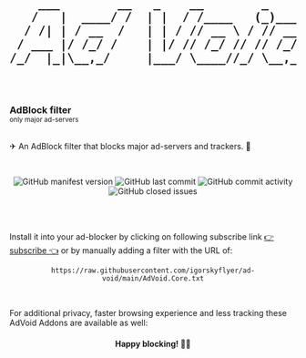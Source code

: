 <h2 align="center">
 <pre>
    ___        __   _    __        _      __
   /   |  ____/ /  | |  / /____   (_)____/ /
  / /| | / __  /   | | / // __ \ / // __  / 
 / ___ |/ /_/ /    | |/ // /_/ // // /_/ /  
/_/  |_|\__,_/     |___/ \____//_/ \__,_/   
                                            
 </pre>                                     
</h2>

<h3 style="margin: 0">AdBlock filter</h3>
<sub>only major ad-servers</sub>

<br>
<br>

✈ An AdBlock filter that blocks major ad-servers and trackers. 👾

<br>

<p align="center">
  <img alt="GitHub manifest version" src="https://img.shields.io/github/manifest-json/v/igorskyflyer/ad-void?style=flat-square">
  <img alt="GitHub last commit" src="https://img.shields.io/github/last-commit/igorskyflyer/ad-void?style=flat-square">
  <img alt="GitHub commit activity" src="https://img.shields.io/github/commit-activity/m/igorskyflyer/ad-void?style=flat-square">
  <img alt="GitHub closed issues" src="https://img.shields.io/github/issues-closed/igorskyflyer/ad-void?style=flat-square">
</p>

<br>
<br>

Install it into your ad-blocker by clicking on following subscribe link [👉 subscribe 👈](https://subscribe.adblockplus.org/?location=https://raw.githubusercontent.com/igorskyflyer/ad-void/main/AdVoid.Core.txt&title=AdVoid) or by manually adding a filter with the URL of: <br>

<p align="center">
 <code>https://raw.githubusercontent.com/igorskyflyer/ad-void/main/AdVoid.Core.txt</code>
</p>

<br>

For additional privacy, faster browsing experience and less tracking these AdVoid Addons are available as well:

<h4 align="center">Happy blocking! 🥳💃</h4>
